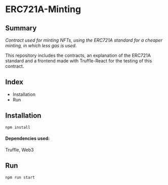 # ERC721A-Minting

## Summary

_Contract used for minting NFTs, using the ERC721A standard for a cheaper minting, in which less gas is used._

This repository includes the contracts, an explanation of the ERC721A standard and a frontend made with Truffle-React for the testing of this contract.

## Index

* Installation
* Run

## Installation

```
npm install
```

#### Dependencies used:

Truffle, Web3

## Run
```
npm run start
```
